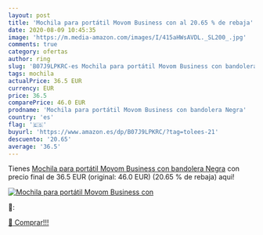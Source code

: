 ```yaml
---
layout: post
title: 'Mochila para portátil Movom Business con al 20.65 % de rebaja'
date: 2020-08-09 10:45:35
image: 'https://m.media-amazon.com/images/I/415aHWsAVDL._SL200_.jpg'
comments: true
category: ofertas
author: ring
slug: 'B07J9LPKRC-es Mochila para portátil Movom Business con bandolera Negra'
tags: mochila
actualPrice: 36.5 EUR
currency: EUR
price: 36.5
comparePrice: 46.0 EUR
prodname: 'Mochila para portátil Movom Business con bandolera Negra'
country: 'es'
flag: '🇪🇸'
buyurl: 'https://www.amazon.es/dp/B07J9LPKRC/?tag=tolees-21'
descuento: '20.65'
average: '36.5'
---
```


Tienes [Mochila para portátil Movom Business con bandolera Negra](https://www.amazon.es/dp/B07J9LPKRC/?tag=tolees-21) con precio final de  36.5 EUR (original: 46.0 EUR) (20.65 %  de rebaja) aqui!

[![Mochila para portátil Movom Business con](https://m.media-amazon.com/images/I/415aHWsAVDL._SL200_.jpg)](https://www.amazon.es/dp/B07J9LPKRC/?tag=tolees-21)

🔎:


[🛒 Comprar!!!](https://www.amazon.es/dp/B07J9LPKRC/?tag=tolees-21)
